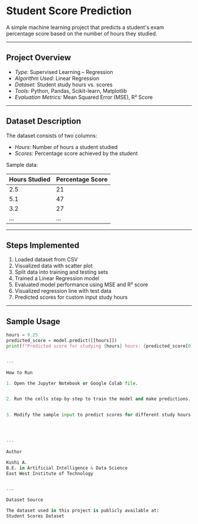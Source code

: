 
# Student Score Prediction

A simple machine learning project that predicts a student's exam percentage score based on the number of hours they studied.

---

## Project Overview

- *Type:* Supervised Learning – Regression  
- *Algorithm Used:* Linear Regression  
- *Dataset:* Student study hours vs. scores  
- *Tools:* Python, Pandas, Scikit-learn, Matplotlib  
- *Evaluation Metrics:* Mean Squared Error (MSE), R² Score  

---

## Dataset Description

The dataset consists of two columns:  
- *Hours:* Number of hours a student studied  
- *Scores:* Percentage score achieved by the student

Sample data:

| Hours Studied | Percentage Score |
|---------------|------------------|
| 2.5           | 21               |
| 5.1           | 47               |
| 3.2           | 27               |
| ...           | ...              |

---

## Steps Implemented

1. Loaded dataset from CSV  
2. Visualized data with scatter plot  
3. Split data into training and testing sets  
4. Trained a Linear Regression model  
5. Evaluated model performance using MSE and R² score  
6. Visualized regression line with test data  
7. Predicted scores for custom input study hours

---

## Sample Usage

```python
hours = 9.25
predicted_score = model.predict([[hours]])
print(f"Predicted score for studying {hours} hours: {predicted_score[0]:.2f}")


---

How to Run

1. Open the Jupyter Notebook or Google Colab file.


2. Run the cells step-by-step to train the model and make predictions.


3. Modify the sample input to predict scores for different study hours.




---

Author

Kushi A.
B.E. in Artificial Intelligence & Data Science
East West Institute of Technology


---

Dataset Source

The dataset used in this project is publicly available at:
Student Scores Dataset
